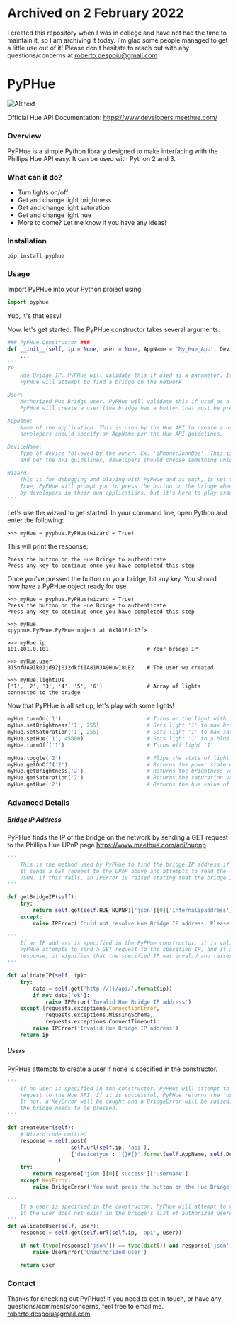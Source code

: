 # Archived on 2 February 2022
I created this repository when I was in college and have not had the time to maintain it, so I am archiving it today. I'm glad some people managed to get a little use out of it! Please don't hesitate to reach out with any questions/concerns at roberto.despoiu@gmail.com

# PyPHue
![Alt text](https://github.com/rdespoiu/PyPHue/blob/master/pyphue.png?raw=true)

Official Hue API Documentation: https://www.developers.meethue.com/

### Overview
PyPHue is a simple Python library designed to make interfacing with the Phillips Hue API easy. It can be used with Python 2 and 3.

### What can it do?
- Turn lights on/off
- Get and change light brightness
- Get and change light saturation
- Get and change light hue
- More to come? Let me know if you have any ideas!

### Installation
```shell
pip install pyphue
```

### Usage
Import PyPHue into your Python project using:
```python
import pyphue
```
Yup, it's that easy!

Now, let's get started:
The PyPHue constructor takes several arguments:
```python
### PyPHue Constructor ###
def __init__(self, ip = None, user = None, AppName = 'My_Hue_App', DeviceName = 'Default_Device:JohnDoe', wizard = False):
    ...
'''
IP:
    Hue Bridge IP. PyPHue will validate this if used as a parameter. If no IP is set in the constructor,
    PyPHue will attempt to find a bridge on the network.

User:
    Authorized Hue Bridge user. PyPHue will validate this if used as a parameter. If no value is specified,
    PyPHue will create a user (the bridge has a button that must be pressed first, or PyPHue will throw an error)

AppName:
    Name of the application. This is used by the Hue API to create a user. While the default value is acceptable,
    developers should specify an AppName per the Hue API guidelines.

DeviceName:
    Type of device followed by the owner. Ex. 'iPhone:JohnDoe'. This is also used by the Hue API to create a user,
    and per the API guidelines, developers should choose something unique.

Wizard:
    This is for debugging and playing with PyPHue and as such, is set to False by default. When wizard is set to
    True, PyPHue will prompt you to press the button on the bridge when creating a user. This should be handled
    by developers in their own applications, but it's here to play around with.
'''
```

Let's use the wizard to get started. In your command line, open Python and enter the following:
```
>>> myHue = pyphue.PyPHue(wizard = True)
```

This will print the response:
```
Press the button on the Hue Bridge to authenticate
Press any key to continue once you have completed this step
```

Once you've pressed the button on your bridge, hit any key.
You should now have a PyPHue object ready for use.
```
>>> myHue = pyphue.PyPHue(wizard = True)
Press the button on the Hue Bridge to authenticate
Press any key to continue once you have completed this step

>>> myHue
<pyphue.PyPHue.PyPHue object at 0x1018fc13f>

>>> myHue.ip
101.101.0.101                               # Your bridge IP

>>> myHue.user
B1SnfUA91k01jd92j012dkfiIA81NJA9Huw18UE2    # The user we created

>>> myHue.lightIDs
['1', '2', '3', '4', '5', '6']              # Array of lights connected to the bridge
```

Now that PyPHue is all set up, let's play with some lights!
```python
myHue.turnOn('1')                           # Turns on the light with id '1'
myHue.setBrightness('1', 255)               # Sets light '1' to max brightness (0 - 255)
myHue.setSaturation('1', 255)               # Sets light '1' to max saturation (0 - 255)
myHue.setHue('1', 45000)                    # Sets light '1' to a blue color   (0 - 65535)
myHue.turnOff('1')                          # Turns off light '1'

myHue.toggle('2')                           # Flips the state of light '2'. (i.e. if off, turns it on and vice versa)
myHue.getOnOff('2')                         # Returns the power state of light '2'      (True/False)
myHue.getBrightness('2')                    # Returns the brightness value of light '2' (0 - 255)
myHue.getSaturation('2')                    # Returns the saturation value of light '2' (0 - 255)
myHue.getHue('2')                           # Returns the hue value of light '2'        (0 - 65535)
```

### Advanced Details

##### Bridge IP Address
PyPHue finds the IP of the bridge on the network by sending a GET request to the Phillips Hue UPnP page
https://www.meethue.com/api/nupnp
```python
'''
    This is the method used by PyPHue to find the bridge IP address if none is specified in the constructor.
    It sends a GET request to the UPnP above and attempts to read the 'internalipaddress' key in the response's
    JSON. If this fails, an IPError is raised stating that the bridge IP cannot be resolved.
'''

def getBridgeIP(self):
    try:
        return self.get(self.HUE_NUPNP)['json'][0]['internalipaddress']
    except:
        raise IPError('Could not resolve Hue Bridge IP address. Please ensure your bridge is connected')
```
```python
'''
    If an IP address is specified in the PyPHue constructor, it is validated using the validateIP method.
    PyPHue attempts to send a GET request to the specified IP, and if an 'ok' key is not returned in the
    response, it signifies that the specified IP was invalid and raises an IPError.
'''

def validateIP(self, ip):
    try:
        data = self.get('http://{}/api/'.format(ip))
        if not data['ok']:
            raise IPError('Invalid Hue Bridge IP address')
    except (requests.exceptions.ConnectionError,
            requests.exceptions.MissingSchema,
            requests.exceptions.ConnectTimeout):
        raise IPError('Invalid Hue Bridge IP address')
    return ip
```



##### Users
PyPHue attempts to create a user if none is specified in the constructor.
```python
'''
    If no user is specified in the constructor, PyPHue will attempt to create a user by sending a POST
    request to the Hue API. If it is successful, PyPHue returns the 'username' key from the response.
    If not, a KeyError will be caught and a BridgeError will be raised, indicating that the button on
    the bridge needs to be pressed.
'''

def createUser(self):
    # Wizard code omitted
    response = self.post(
                    self.url(self.ip, 'api'),
                    {'devicetype': '{}#{}'.format(self.AppName, self.DeviceName)}
                )
    try:
        return response['json'][0]['success']['username']
    except KeyError:
        raise BridgeError('You must press the button on the Hue Bridge...etc...')
```
```python
'''
    If a user is specified in the constructor, PyPHue will attempt to validate the user.
    If the user does not exist in the bridge's list of authorized users, a UserError is raised.
'''
def validateUser(self, user):
    response = self.get(self.url(self.ip, 'api', user))

    if not (type(response['json']) == type(dict()) and response['json'].get('config')):
        raise UserError('Unauthorized user')

    return user
```

### Contact
Thanks for checking out PyPHue! If you need to get in touch, or have any questions/comments/concerns, feel free to email me.
roberto.despoiu@gmail.com
